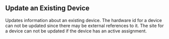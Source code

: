 Update an Existing Device
-------------------------
Updates information about an existing device. The hardware id for a device
can not be updated since there may be external references to it. The site
for a device can not be updated if the device has an active assignment.
